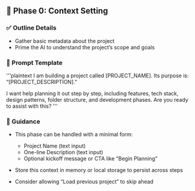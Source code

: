 ## 🧠 Phase 0: Context Setting

### ✅ Outline Details

* Gather basic metadata about the project
* Prime the AI to understand the project’s scope and goals

### 🧰 Prompt Template

'''plaintext
I am building a project called [PROJECT_NAME]. Its purpose is: “[PROJECT_DESCRIPTION].”

I want help planning it out step by step, including features, tech stack, design patterns, folder structure, and development phases. 
Are you ready to assist with this?
'''

### 🧭 Guidance

* This phase can be handled with a minimal form:

  * Project Name (text input)
  * One-line Description (text input)
  * Optional kickoff message or CTA like “Begin Planning”
* Store this context in memory or local storage to persist across steps
* Consider allowing “Load previous project” to skip ahead
